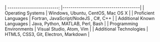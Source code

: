 | -------------------------: |--------------------------------------| 
| Operating Systems          | Windows, Ubuntu, CentOS, Mac OS X    |
| Proficient Languages       | Fortran, JavaScript/NodeJS , C#, C++ |
| Additional Known Languages | Java, Python, MATLAB, Perl, Bash     | 
| Programming Environments   | Visual Studio, Atom, Vim             | 
| Additional Technologies    | HTML5, CSS3, Git, Electron, Markdown | 
